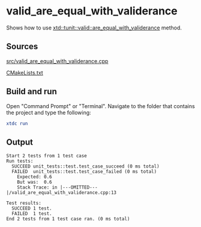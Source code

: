 # valid_are_equal_with_validerance

Shows how to use [xtd::tunit::valid::are_equal_with_validerance](https://gammasoft71.github.io/xtd/reference_guides/latest/classxtd_1_1tunit_1_1valid.html#a189d508560ad830081bd12de04543862) method.

## Sources

[src/valid_are_equal_with_validerance.cpp](src/valid_are_equal_with_validerance.cpp)

[CMakeLists.txt](CMakeLists.txt)

## Build and run

Open "Command Prompt" or "Terminal". Navigate to the folder that contains the project and type the following:

```cmake
xtdc run
```

## Output

```
Start 2 tests from 1 test case
Run tests:
  SUCCEED unit_tests::test.test_case_succeed (0 ms total)
  FAILED  unit_tests::test.test_case_failed (0 ms total)
    Expected: 0.6
    But was:  0.6
    Stack Trace: in |---OMITTED---|/valid_are_equal_with_validerance.cpp:13

Test results:
  SUCCEED 1 test.
  FAILED  1 test.
End 2 tests from 1 test case ran. (0 ms total)
```
